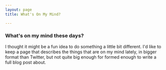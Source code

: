 ```yaml
---
layout: page
title: What's On My Mind?

---
```


### What's on my mind these days?

I thought it might be a fun idea to do something a little bit different.  I'd like to keep a page that describes the things that are on my mind lately, in bigger format than Twitter, but not quite big enough for formed enough to write a full blog post about.
